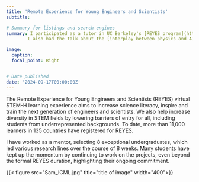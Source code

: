 ```yaml
---
title: 'Remote Experience for Young Engineers and Scientists'
subtitle: 

# Summary for listings and search engines
summary: I participated as a tutor in UC Berkeley's [REYES program](https://iaifi.org/outreach.html) and I had to the honor to work with talented students from around the world. 
        I also had the talk about the [interplay between physics and AI](https://www.youtube.com/watch?v=VI30D2jOhC4&t=1828s).

image:
  caption: 
  focal_point: Right


# Date published
date: '2024-09-17T00:00:00Z'
---
```


The Remote Experience for Young Engineers and Scientists (REYES) virtual STEM-H learning experience aims to increase science literacy, inspire and train the next generation of engineers and scientists. We also help increase diversity in STEM fields by lowering barriers of entry for all, including students from underrepresented backgrounds. To date, more than 11,000 learners in 135 countries have registered for REYES. 

I have worked as a mentor, selecting 8 exceptional undergraduates, which led various research lines over the course of 8 weeks. Many students have kept up the momentum by continuing to work on the projects, even beyond the formal REYES duration, highlighting their ongoing commitment. 

<!-- {{ $image := .Resources.Get "Sam_ICML.jpg" }} -->
  <!-- {{</* video src="my_video.mp4" controls="yes" */>}}

  Together with [Víctor Samuel Pérez-Díaz](https://www.samuelperezdi.com) presenting our recent \#ICML2024 paper at IAIFI. -->

{{< figure src="Sam_ICML.jpg" title="title of image" width="400">}}



